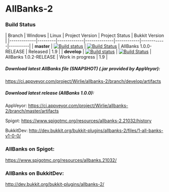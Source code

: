 # AllBanks-2 

### Build Status
| Branch | Windows | Linux | Project Version | Project Status | Bukkit Version |
|-------------|---------|-------------|--------------|------------|------------|----------|
| **master**  | [![Build status](https://ci.appveyor.com/api/projects/status/3tcj45g7880hre7m/branch/master?svg=true)](https://ci.appveyor.com/project/Wirlie/allbanks-2/branch/master) | [![Build Status](https://travis-ci.org/Wirlie/AllBanks-2.svg?branch=master)](https://travis-ci.org/Wirlie/AllBanks-2) | AllBanks 1.0.0-RELEASE | Released | 1.9 |
| **develop** | [![Build status](https://ci.appveyor.com/api/projects/status/3tcj45g7880hre7m/branch/develop?svg=true)](https://ci.appveyor.com/project/Wirlie/allbanks-2/branch/develop) | [![Build Status](https://travis-ci.org/Wirlie/AllBanks-2.svg?branch=develop)](https://travis-ci.org/Wirlie/AllBanks-2) | AllBanks 1.0.2-RELEASE | Work in progress | 1.9 |

##### Download latest AllBanks file (SNAPSHOT) (.jar provided by AppVeyor):
https://ci.appveyor.com/project/Wirlie/allbanks-2/branch/develop/artifacts

##### Download latest release (AllBanks 1.0.0):
AppVeyor: https://ci.appveyor.com/project/Wirlie/allbanks-2/branch/master/artifacts

Spigot: https://www.spigotmc.org/resources/allbanks-2.21032/history

BukkitDev: http://dev.bukkit.org/bukkit-plugins/allbanks-2/files/1-all-banks-v1-0-0/

### AllBanks on Spigot:
https://www.spigotmc.org/resources/allbanks.21032/

### AllBanks on BukkitDev:
http://dev.bukkit.org/bukkit-plugins/allbanks-2/
